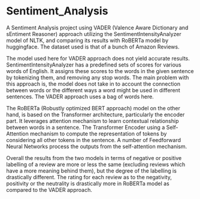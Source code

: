 # Sentiment_Analysis
A Sentiment Analysis project using VADER (Valence Aware Dictionary and sEntiment Reasoner) approach utilizing the SentimentIntensityAnalyzer model of NLTK, and comparing its results with RoBERTa model by huggingface. The dataset used is that of a bunch of Amazon Reviews.

The model used here for VADER approach does not yield accurate results. SentimentIntensityAnalyzer has a predefined sets of scores for various words of English. It assigns these scores to the words in the given sentence by tokenizing them, and removing any stop words. The main problem with this approach is, the model does not take in to account the connection between words or the different ways a word might be used in different sentences. The VADER approach uses a bag of words here.

The RoBERTa (Robustly optimized BERT approach) model on the other hand, is based on the Transformer architecture, particularly the encoder part. It leverages attention mechanism to learn contextual relationship between words in a sentence. The Transformer Encoder using a Self-Attention mechanism to compute the representation of tokens by considering all other tokens in the sentence. A number of Feedforward Neural Networks process the outputs from the self-attention mechanism. 

Overall the results from the two models in terms of negative or positive labelling of a review are more or less the same (excluding reviews which have a more meaning behind them), but the degree of the labelling is drastically different. The rating for each review as to the negativity, positivity or the neutrality is drastically more in RoBERTa model as compared to the VADER approach.
